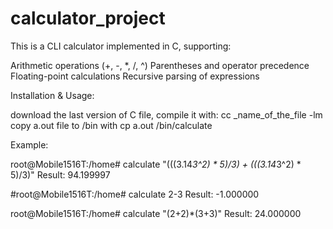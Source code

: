 # calculator_project
This is a CLI calculator implemented in C, supporting:

Arithmetic operations (+, -, *, /, ^)
Parentheses and operator precedence
Floating-point calculations
Recursive parsing of expressions

Installation & Usage:

download the last version of C file, compile it with:
cc _name_of_the_file -lm
copy a.out file to /bin with cp a.out /bin/calculate

Example:

root@Mobile1516T:/home# calculate "(((3.14*3^2) * 5)/3) + (((3.14*3^2) * 5)/3)"
Result: 94.199997

#root@Mobile1516T:/home# calculate 2-3
Result: -1.000000

root@Mobile1516T:/home# calculate "(2+2)*(3+3)"
Result: 24.000000
